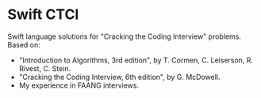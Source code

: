 # Swift CTCI
Swift language solutions for "Cracking the Coding Interview" problems.
<br>
Based on:
- "Introduction to Algorithms, 3rd edition", by T. Cormen, C. Leiserson, R. Rivest, C. Stein.
- "Cracking the Coding Interview, 6th edition", by G. McDowell.
- My experience in FAANG interviews.
